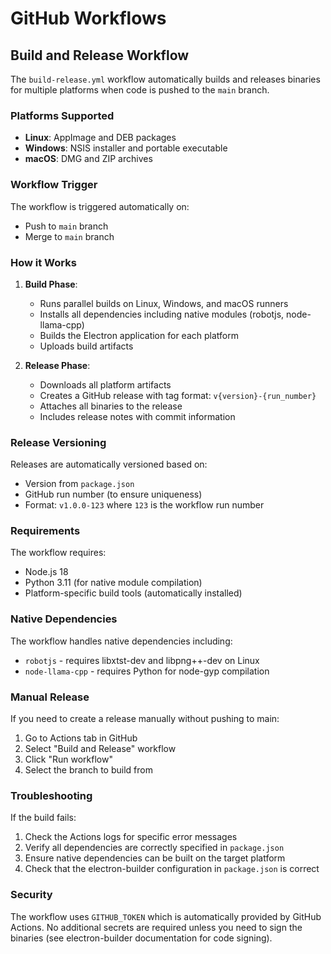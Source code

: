 # GitHub Workflows

## Build and Release Workflow

The `build-release.yml` workflow automatically builds and releases binaries for multiple platforms when code is pushed to the `main` branch.

### Platforms Supported

- **Linux**: AppImage and DEB packages
- **Windows**: NSIS installer and portable executable
- **macOS**: DMG and ZIP archives

### Workflow Trigger

The workflow is triggered automatically on:
- Push to `main` branch
- Merge to `main` branch

### How it Works

1. **Build Phase**: 
   - Runs parallel builds on Linux, Windows, and macOS runners
   - Installs all dependencies including native modules (robotjs, node-llama-cpp)
   - Builds the Electron application for each platform
   - Uploads build artifacts

2. **Release Phase**:
   - Downloads all platform artifacts
   - Creates a GitHub release with tag format: `v{version}-{run_number}`
   - Attaches all binaries to the release
   - Includes release notes with commit information

### Release Versioning

Releases are automatically versioned based on:
- Version from `package.json`
- GitHub run number (to ensure uniqueness)
- Format: `v1.0.0-123` where `123` is the workflow run number

### Requirements

The workflow requires:
- Node.js 18
- Python 3.11 (for native module compilation)
- Platform-specific build tools (automatically installed)

### Native Dependencies

The workflow handles native dependencies including:
- `robotjs` - requires libxtst-dev and libpng++-dev on Linux
- `node-llama-cpp` - requires Python for node-gyp compilation

### Manual Release

If you need to create a release manually without pushing to main:
1. Go to Actions tab in GitHub
2. Select "Build and Release" workflow
3. Click "Run workflow"
4. Select the branch to build from

### Troubleshooting

If the build fails:
1. Check the Actions logs for specific error messages
2. Verify all dependencies are correctly specified in `package.json`
3. Ensure native dependencies can be built on the target platform
4. Check that the electron-builder configuration in `package.json` is correct

### Security

The workflow uses `GITHUB_TOKEN` which is automatically provided by GitHub Actions. No additional secrets are required unless you need to sign the binaries (see electron-builder documentation for code signing).

